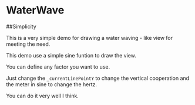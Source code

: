 WaterWave
=========

##Simplicity

This is a very simple demo for drawing a water waving - like view for meeting the need.

This demo use a simple sine funtion to draw the view.

You can define any factor you want to use.

Just change the `_currentLinePointY` to change the vertical cooperation and the meter in sine to change the hertz.

You can do it very well I think.

